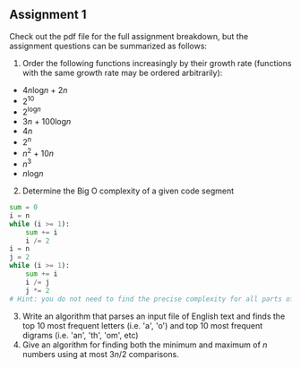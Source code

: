 ## Assignment 1

Check out the pdf file for the full assignment breakdown, but the assignment questions can be summarized as follows:

1. Order the following functions increasingly by their growth rate (functions with the same growth rate may be ordered arbitrarily):
  * 4*n*log*n* + 2*n*
  * 2<sup>10</sup>
  * 2<sup>log*n*</sup>
  * 3*n* + 100log*n*
  * 4*n*
  * 2<sup>*n*</sup>
  * *n*<sup>2</sup> + 10*n*
  * *n*<sup>3</sup>
  * *n*log*n*
2. Determine the Big O complexity of a given code segment
```python
sum = 0
i = n
while (i >= 1):
	sum += i
	i /= 2
i = n
j = 2
while (i >= 1):
	sum += i
	i /= j
	j *= 2
# Hint: you do not need to find the precise complexity for all parts of the code, only for the dominant ones
```
3. Write an algorithm that parses an input file of English text and finds the top 10 most frequent letters (i.e. 'a', 'o') and top 10 most frequent digrams (i.e. 'an', 'th', 'om', etc)
4. Give an algorithm for finding both the minimum and maximum of *n* numbers using at most 3*n*/2 comparisons.